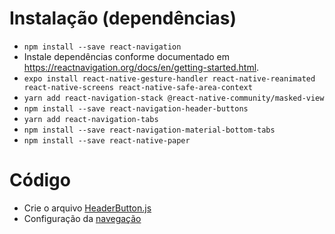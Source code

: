 # Instalação (dependências)

- `npm install --save react-navigation`
- Instale dependências conforme documentado em https://reactnavigation.org/docs/en/getting-started.html.
- `expo install react-native-gesture-handler react-native-reanimated react-native-screens react-native-safe-area-context`
- `yarn add react-navigation-stack @react-native-community/masked-view`
- `npm install --save react-navigation-header-buttons`
- `yarn add react-navigation-tabs`
- `npm install --save react-navigation-material-bottom-tabs`
- `npm install --save react-native-paper`

# Código

- Crie o arquivo [HeaderButton.js](./screens/HeaderButton.js)
- Configuração da [navegação](./screens/Navegacao.js)
